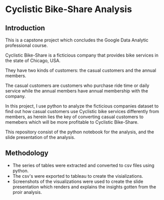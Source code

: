 
# Cyclistic Bike-Share Analysis

## Introduction
This is a capstone project which concludes the Google Data Analytic professional course.

Cyclistic Bike-Share is a ficticious company that provides bike services in the state of Chicago, USA. 

They have two kinds of customers:
the casual customers and the annual members.

The casual customers are customers who purchase ride time or daily service while the annual members have annual membership with the company.

In this project, I use python to analyze the ficticious companies 
dataset to find out how casual customers use 
Cyclistic bike services differently from members, 
as herein lies the key of converting casual customers 
to memebers which will be more profitable to 
Cyclistic Bike-Share.

This repository consist of the python notebook for the analysis,
and the slide presentation of the analysis.

## Methodology
+ The series of tables were extracted and converted to csv files using python.
+ The csv's were exported to tableau to create the visializations.
+ Screenshots of the visualizations were used to create the slide presentation which renders and explains the insights gotten from the proir analysis.
